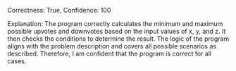 Correctness: True, Confidence: 100

Explanation: The program correctly calculates the minimum and maximum possible upvotes and downvotes based on the input values of x, y, and z. It then checks the conditions to determine the result. The logic of the program aligns with the problem description and covers all possible scenarios as described. Therefore, I am confident that the program is correct for all cases.